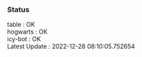 ### Status


table : OK  
hogwarts : OK  
icy-bot : OK  
Latest Update : 2022-12-28 08:10:05.752654

